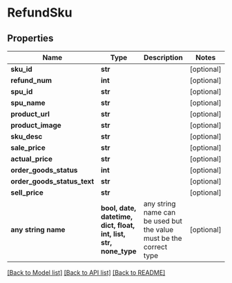 # RefundSku


## Properties
Name | Type | Description | Notes
------------ | ------------- | ------------- | -------------
**sku_id** | **str** |  | [optional] 
**refund_num** | **int** |  | [optional] 
**spu_id** | **str** |  | [optional] 
**spu_name** | **str** |  | [optional] 
**product_url** | **str** |  | [optional] 
**product_image** | **str** |  | [optional] 
**sku_desc** | **str** |  | [optional] 
**sale_price** | **str** |  | [optional] 
**actual_price** | **str** |  | [optional] 
**order_goods_status** | **int** |  | [optional] 
**order_goods_status_text** | **str** |  | [optional] 
**sell_price** | **str** |  | [optional] 
**any string name** | **bool, date, datetime, dict, float, int, list, str, none_type** | any string name can be used but the value must be the correct type | [optional]

[[Back to Model list]](../README.md#documentation-for-models) [[Back to API list]](../README.md#documentation-for-api-endpoints) [[Back to README]](../README.md)


